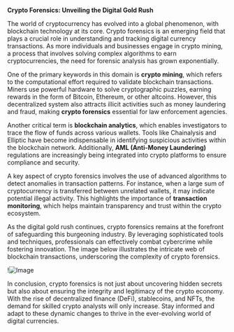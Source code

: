 **Crypto Forensics: Unveiling the Digital Gold Rush**

The world of cryptocurrency has evolved into a global phenomenon, with blockchain technology at its core. Crypto forensics is an emerging field that plays a crucial role in understanding and tracking digital currency transactions. As more individuals and businesses engage in crypto mining, a process that involves solving complex algorithms to earn cryptocurrencies, the need for forensic analysis has grown exponentially.

One of the primary keywords in this domain is **crypto mining**, which refers to the computational effort required to validate blockchain transactions. Miners use powerful hardware to solve cryptographic puzzles, earning rewards in the form of Bitcoin, Ethereum, or other altcoins. However, this decentralized system also attracts illicit activities such as money laundering and fraud, making **crypto forensics** essential for law enforcement agencies.

Another critical term is **blockchain analytics**, which enables investigators to trace the flow of funds across various wallets. Tools like Chainalysis and Elliptic have become indispensable in identifying suspicious activities within the blockchain network. Additionally, **AML (Anti-Money Laundering)** regulations are increasingly being integrated into crypto platforms to ensure compliance and security.

A key aspect of crypto forensics involves the use of advanced algorithms to detect anomalies in transaction patterns. For instance, when a large sum of cryptocurrency is transferred between unrelated wallets, it may indicate potential illegal activity. This highlights the importance of **transaction monitoring**, which helps maintain transparency and trust within the crypto ecosystem.

As the digital gold rush continues, crypto forensics remains at the forefront of safeguarding this burgeoning industry. By leveraging sophisticated tools and techniques, professionals can effectively combat cybercrime while fostering innovation. The image below illustrates the intricate web of blockchain transactions, underscoring the complexity of crypto forensics. 

!![Image](https://github.com/user-attachments/assets/590b50a7-4459-4e76-8a31-559aed223621)

In conclusion, crypto forensics is not just about uncovering hidden secrets but also about ensuring the integrity and legitimacy of the crypto economy. With the rise of decentralized finance (DeFi), stablecoins, and NFTs, the demand for skilled crypto analysts will only increase. Stay informed and adapt to these dynamic changes to thrive in the ever-evolving world of digital currencies.